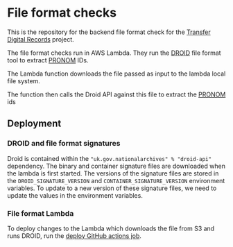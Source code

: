 # File format checks

This is the repository for the backend file format check for the [Transfer Digital Records] project.

The file format checks run in AWS Lambda. They run the [DROID] file format tool to extract [PRONOM] IDs.

The Lambda function downloads the file passed as input to the lambda local file system. 

The function then calls the Droid API against this file to extract the [PRONOM] ids 

[Transfer Digital Records]: https://github.com/nationalarchives/tdr-dev-documentation/
[DROID]: https://www.nationalarchives.gov.uk/information-management/manage-information/preserving-digital-records/droid/
[PRONOM]: http://www.nationalarchives.gov.uk/PRONOM/Default.aspx
[deploy GitHub actions job]: https://github.com/nationalarchives/tdr-file-format/actions/workflows/deploy.yml

## Deployment

### DROID and file format signatures

Droid is contained within the `"uk.gov.nationalarchives" % "droid-api"` dependency. 
The binary and container signature files are downloaded when the lambda is first started. 
The versions of the signature files are stored in the `DROID_SIGNATURE_VERSION` and `CONTAINER_SIGNATURE_VERSION` environment variables. 
To update to a new version of these signature files, we need to update the values in the environment variables.

### File format Lambda

To deploy changes to the Lambda which downloads the file from S3 and runs DROID, run the [deploy GitHub actions job].
